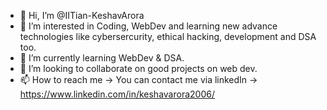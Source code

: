 - 👋 Hi, I’m @IITian-KeshavArora
- 👀 I’m interested in Coding, WebDev and learning new advance technologies like cybersercurity, ethical hacking, development and DSA too.
- 🌱 I’m currently learning WebDev & DSA.
- 💞️ I’m looking to collaborate on good projects on web dev.
- 📫 How to reach me -> You can contact me via linkedIn -> https://www.linkedin.com/in/keshavarora2006/
 <!---
  😄 Pronouns: ...
  ⚡ Fun fact: ...
  --->

<!---
IITian-KeshavArora/IITian-KeshavArora is a ✨ special ✨ repository because its `README.md` (this file) appears on your GitHub profile.
You can click the Preview link to take a look at your changes.
--->
